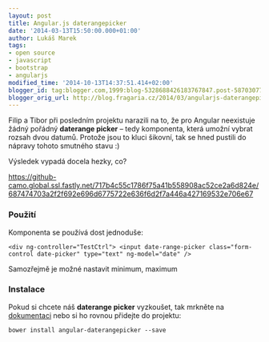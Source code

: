 ```yaml
---
layout: post
title: Angular.js daterangepicker
date: '2014-03-13T15:50:00.000+01:00'
author: Lukáš Marek
tags:
- open source
- javascript
- bootstrap
- angularjs
modified_time: '2014-10-13T14:37:51.414+02:00'
blogger_id: tag:blogger.com,1999:blog-5328688426183767847.post-587030779503436220
blogger_orig_url: http://blog.fragaria.cz/2014/03/angularjs-daterangepicker.html
---
```


Filip a Tibor při posledním projektu narazili na to, že pro Angular
neexistuje žádný pořádný **daterange picker** – tedy komponenta, která
umožní vybrat rozsah dvou datumů.
Protože jsou to kluci šikovní, tak se hned pustili do nápravy tohoto
smutného stavu :)

Výsledek vypadá docela hezky,
co?

<https://github-camo.global.ssl.fastly.net/717b4c55c1786f75a41b558908ac52ce2a6d824e/687474703a2f2f692e696d6775722e636f6d2f7a446a427169532e706e67>

### Použití

Komponenta se používá dost jednoduše:

`<div ng-controller="TestCtrl"> <input date-range-picker
class="form-control date-picker" type="text" ng-model="date" /> `

Samozřejmě je možné nastavit minimum, maximum

### Instalace

Pokud si chcete náš **daterange picker** vyzkoušet, tak mrkněte na
[dokumentaci](https://github.com/fragaria/angular-daterangepicker) nebo
si ho rovnou přidejte do projektu:

`bower install angular-daterangepicker --save `
